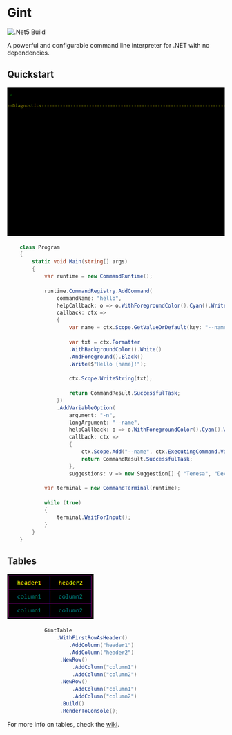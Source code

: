 # Gint

![.Net5 Build](https://github.com/gmich/gint/actions/workflows/dotnet.yml/badge.svg) 

A powerful and configurable command line interpreter for .NET with no dependencies.


## Quickstart

![Markup tldr](https://github.com/gmich/Gint/blob/main/resources/gint-quickstart.gif)

```csharp
    class Program
    {
        static void Main(string[] args)
        {
            var runtime = new CommandRuntime();

            runtime.CommandRegistry.AddCommand(
                commandName: "hello",
                helpCallback: o => o.WithForegroundColor().Cyan().Write("help!"),
                callback: ctx =>
                {
                    var name = ctx.Scope.GetValueOrDefault(key: "--name", @default: "Gint");

                    var txt = ctx.Formatter
                    .WithBackgroundColor().White()
                    .AndForeground().Black()
                    .Write($"Hello {name}!");

                    ctx.Scope.WriteString(txt);

                    return CommandResult.SuccessfulTask;
                })
                .AddVariableOption(
                    argument: "-n",
                    longArgument: "--name",
                    helpCallback: o => o.WithForegroundColor().Cyan().Write("Give a name!"),
                    callback: ctx =>
                    {
                        ctx.Scope.Add("--name", ctx.ExecutingCommand.Variable);
                        return CommandResult.SuccessfulTask;
                    },
                    suggestions: v => new Suggestion[] { "Teresa", "Devin", "Michael", "Maria", "George" });

            var terminal = new CommandTerminal(runtime);

            while (true)
            {
                terminal.WaitForInput();
            }
        }
    }
```

## Tables

![Simple table](https://github.com/gmich/Gint/blob/main/resources/simple_table_with_defaults.png)

```csharp
            GintTable
                .WithFirstRowAsHeader()
                    .AddColumn("header1")
                    .AddColumn("header2")
                 .NewRow()
                     .AddColumn("column1")
                     .AddColumn("column2")
                 .NewRow()
                     .AddColumn("column1")
                     .AddColumn("column2")
                 .Build()
                 .RenderToConsole();
```  

For more info on tables, check the [wiki](https://github.com/gmich/Gint/wiki/Gint-tables).

